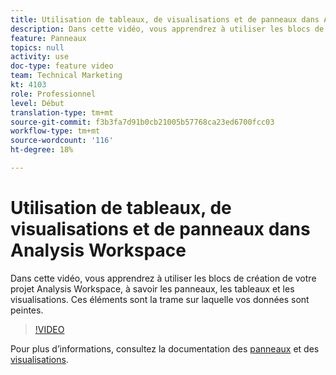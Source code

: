 ```yaml
---
title: Utilisation de tableaux, de visualisations et de panneaux dans Analysis Workspace
description: Dans cette vidéo, vous apprendrez à utiliser les blocs de création de votre projet Analysis Workspace, à savoir les panneaux, les tableaux et les visualisations. Ces éléments sont la trame sur laquelle vos données sont peintes.
feature: Panneaux
topics: null
activity: use
doc-type: feature video
team: Technical Marketing
kt: 4103
role: Professionnel
level: Début
translation-type: tm+mt
source-git-commit: f3b3fa7d91b0cb21005b57768ca23ed6700fcc03
workflow-type: tm+mt
source-wordcount: '116'
ht-degree: 18%

---
```



# Utilisation de tableaux, de visualisations et de panneaux dans Analysis Workspace

Dans cette vidéo, vous apprendrez à utiliser les blocs de création de votre projet Analysis Workspace, à savoir les panneaux, les tableaux et les visualisations. Ces éléments sont la trame sur laquelle vos données sont peintes.

>[!VIDEO](https://video.tv.adobe.com/v/30369/?quality=12)

Pour plus d’informations, consultez la documentation des [panneaux](https://experienceleague.adobe.com/docs/analytics/analyze/analysis-workspace/panels/panels.html?lang=fr-FR) et des [visualisations](https://docs.adobe.com/content/help/fr-FR/analytics/analyze/analysis-workspace/visualizations/freeform-analysis-visualizations.html).
